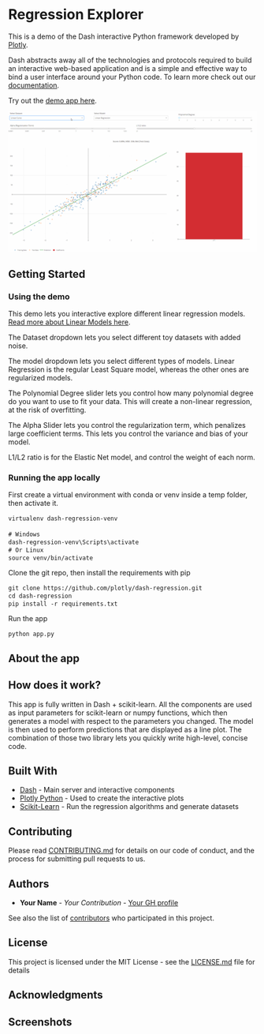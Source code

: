 # Regression Explorer

This is a demo of the Dash interactive Python framework developed by [Plotly](https://plot.ly/).

Dash abstracts away all of the technologies and protocols required to build an interactive web-based application and is a simple and effective way to bind a user interface around your Python code. To learn more check out our [documentation](https://plot.ly/dash).

Try out the [demo app here](https://dash-regression.herokuapp.com/).

![animated1](images/animated1.gif)

## Getting Started

### Using the demo
This demo lets you interactive explore different linear regression models. [Read more about Linear Models here](http://scikit-learn.org/stable/modules/linear_model.html#linear-model).

The Dataset dropdown lets you select different toy datasets with added noise.

The model dropdown lets you select different types of models. Linear Regression is the regular Least Square model, whereas the other ones are regularized models.

The Polynomial Degree slider lets you control how many polynomial degree do you want to use to fit your data. This will create a non-linear regression, at the risk of overfitting.

The Alpha Slider lets you control the regularization term, which penalizes large coefficient terms. This lets you control the variance and bias of your model.

L1/L2 ratio is for the Elastic Net model, and control the weight of each norm.

### Running the app locally

First create a virtual environment with conda or venv inside a temp folder, then activate it.

```
virtualenv dash-regression-venv

# Windows
dash-regression-venv\Scripts\activate
# Or Linux
source venv/bin/activate
```

Clone the git repo, then install the requirements with pip
```
git clone https://github.com/plotly/dash-regression.git
cd dash-regression
pip install -r requirements.txt
```

Run the app
```
python app.py
```

## About the app
## How does it work?
This app is fully written in Dash + scikit-learn. All the components are used as input parameters for scikit-learn or numpy functions, which then generates a model with respect to the parameters you changed. The model is then used to perform predictions that are displayed as a line plot. The combination of those two library lets you quickly write high-level, concise code.

## Built With
* [Dash](https://dash.plot.ly/) - Main server and interactive components
* [Plotly Python](https://plot.ly/python/) - Used to create the interactive plots
* [Scikit-Learn](http://scikit-learn.org/stable/documentation.html) - Run the regression algorithms and generate datasets

## Contributing
Please read [CONTRIBUTING.md](CONTRIBUTING.md) for details on our code of conduct, and the process for submitting pull requests to us.

## Authors
* **Your Name** - *Your Contribution* - [Your GH profile](https://github.com/profile)

See also the list of [contributors](https://github.com/your/project/contributors) who participated in this project.

## License
This project is licensed under the MIT License - see the [LICENSE.md](LICENSE.md) file for details

## Acknowledgments

## Screenshots

